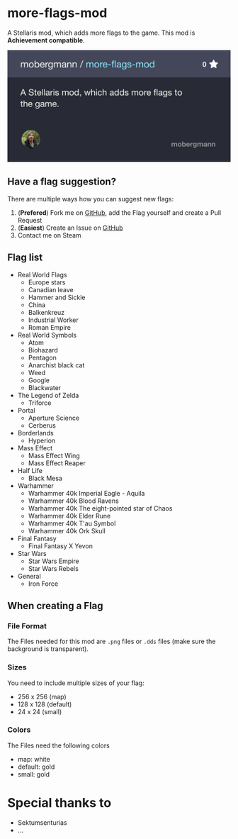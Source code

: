 # more-flags-mod
A Stellaris mod, which adds more flags to the game.
This mod is **Achievement compatible**.

[![GitHub Banner](https://raw.githubusercontent.com/mobergmann/more-flags-mod/98e9224ab70565aca261a1c72f8093095cf726db/banner.jpg)](https://github.com/mobergmann/more-flags-mod)


## Have a flag suggestion?

There are multiple ways how you can suggest new flags:
1. (**Prefered**) Fork me on [GitHub](https://github.com/mobergmann/more-flags-mod/issues), add the Flag yourself and create a Pull Request
2. (**Easiest**) Create an Issue on [GitHub](https://github.com/mobergmann/more-flags-mod/issues)
3. Contact me on Steam


## Flag list
- Real World Flags
  - Europe stars
  - Canadian leave
  - Hammer and Sickle
  - China
  - Balkenkreuz
  - Industrial Worker
  - Roman Empire
- Real World Symbols
    - Atom
    - Biohazard
    - Pentagon
    - Anarchist black cat
    - Weed
    - Google
    - Blackwater
- The Legend of Zelda
    - Triforce
- Portal
    - Aperture Science
    - Cerberus
- Borderlands
    - Hyperion
- Mass Effect
    - Mass Effect Wing
    - Mass Effect Reaper
- Half Life
    - Black Mesa
- Warhammer
    - Warhammer 40k Imperial Eagle - Aquila
    - Warhammer 40k Blood Ravens
    - Warhammer 40k The eight-pointed star of Chaos
    - Warhammer 40k Elder Rune
    - Warhammer 40k T'au Symbol
    - Warhammer 40k Ork Skull
- Final Fantasy
    - Final Fantasy X Yevon
- Star Wars
    - Star Wars Empire
    - Star Wars Rebels
- General
    - Iron Force


## When creating a Flag

### File Format
The Files needed for this mod are `.png` files or `.dds` files (make sure the background is transparent).

### Sizes
You need to include multiple sizes of your flag:
- 256 x 256 (map)
- 128 x 128 (default)
- 24 x 24 (small)

### Colors
The Files need the following colors
- map: white
- default: gold
- small: gold


# Special thanks to

- Sektumsenturias
- …
